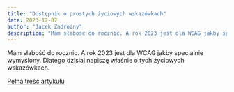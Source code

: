 ```yaml
---
title: "Dostępnik o prostych życiowych wskazówkach"
date: 2023-12-07
author: "Jacek Zadrożny"
description: "Mam słabość do rocznic. A rok 2023 jest dla WCAG jakby specjalnie wymyślony. Dlatego dzisiaj napiszę właśnie o tych życiowych wskazówkach."
---
```


Mam słabość do rocznic. A rok 2023 jest dla WCAG jakby specjalnie wymyślony. Dlatego dzisiaj napiszę właśnie o tych życiowych wskazówkach.

[Pełna treść artykułu](https://dostepnik.substack.com/p/dostepnik-o-prostych-zyciowych-wskazowkach)

